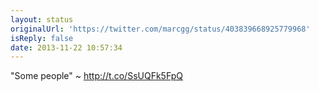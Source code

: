 ```yaml
---
layout: status
originalUrl: 'https://twitter.com/marcgg/status/403839668925779968'
isReply: false
date: 2013-11-22 10:57:34
---
```


"Some people" ~ http://t.co/SsUQFk5FpQ
